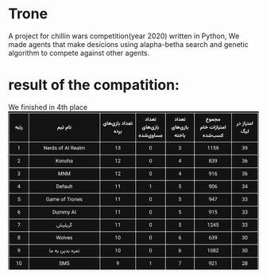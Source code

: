 # Trone
A project for chillin wars competition(year 2020) written in Python, We made agents that make desicions using alapha-betha search and genetic algorithm to compete against other agents.

# result of the compatition:
We finished in 4th place 
![Ranking Table](/Image/image.png)
